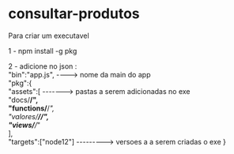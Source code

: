 # consultar-produtos

Para criar um executavel

1 - npm install -g pkg

2 - adicione no json :<br>
	"bin":"app.js", ----> nome da main do app <br>
  "pkg":{ <br>
  	"assets":[    -------> pastas a serem adicionadas no exe <br>
  		"docs/**/", <br>
  		"functions/**/*", <br>
  		"valores/**//", <br>
  		"views/**/*" <br>
  	], <br>
  	"targets":["node12"] ---------> versoes a a serem criadas o exe
  }
